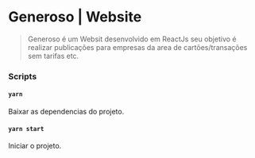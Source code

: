# Generoso | Website 

> Generoso é um Websit desenvolvido em ReactJs seu objetivo é realizar publicações para empresas da area de cartões/transações sem tarifas etc.

### Scripts

#### `yarn`

Baixar as dependencias do projeto.

#### `yarn start`

Iniciar o projeto.
